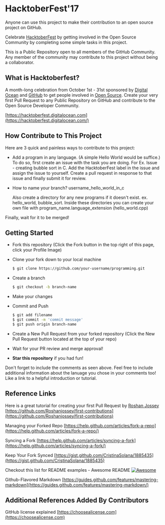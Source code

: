 # HacktoberFest'17

Anyone can use this project to make their contribution to an open source project on GitHub.

Celebrate [HacktoberFest](https://hacktoberfest.digitalocean.com/) by getting involved in the Open Source Community by completing some simple tasks in this project.

This is a Public Repository open to all members of the GitHub Community. Any member of the community may contribute to this project without being a collaborator.


## What is Hacktoberfest?
A month-long celebration from October 1st - 31st sponsored by [Digital Ocean](https://hacktoberfest.digitalocean.com/) and [GitHub](https://github.com/blog/2433-celebrate-open-source-this-october-with-hacktoberfest) to get people involved in [Open Source](https://github.com/open-source). Create your very first Pull Request to any Public Repository on GitHub and contribute to the Open Source Developer Community.

[https://hacktoberfest.digitalocean.com](https://hacktoberfest.digitalocean.com/)


## How Contribute to This Project
Here are 3 quick and painless ways to contribute to this project:

* Add a program in any language. (A simple Hello World would be suffice.)
To do so, first create an issue with the task you are doing. For Ex. Issue - creating bubble sort in C. Add the HacktoberFest label in the issue and assign the issue to yourself. Create a pull request in response to that issue and finally submit it for review.

* How to name your branch?
	username_hello_world_in_c

	Also create a directory for any new programs if it doesn't exist.
	ex. hello_world, bubble_sort.
	Inside these directories you can create your own file with program_name.language_extension (hello_world.cpp)

Finally, wait for it to be merged!

## Getting Started
* Fork this repository (Click the Fork button in the top right of this page, click your Profile Image)
* Clone your fork down to your local machine
  
  ```sh
  $ git clone https://github.com/your-username/programming.git
  ```

* Create a branch
  ```sh
  $ git checkout -b branch-name
  ```

* Make your changes
* Commit and Push

  ```sh
  $ git add filename
  $ git commit -m 'commit message'
  $ git push origin branch-name
  ```

* Create a New Pull Request from your forked repository (Click the New Pull Request button located at the top of your repo)
* Wait for your PR review and merge approval!
* __Star this repository__ if you had fun!



Don't forget to include the comments as seen above. Feel free to include additional information about the lanuage you chose in your comments too! Like a link to a helpful introduction or tutorial.

## Reference Links
Here is a great tutorial for creating your first Pull Request by [Roshan Jossey](https://github.com/Roshanjossey)
[https://github.com/Roshanjossey/first-contributions](https://github.com/Roshanjossey/first-contributions)

Managing your Forked Repo [https://help.github.com/articles/fork-a-repo](https://help.github.com/articles/fork-a-repo/)

Syncing a Fork [https://help.github.com/articles/syncing-a-fork](https://help.github.com/articles/syncing-a-fork/)

Keep Your Fork Synced [https://gist.github.com/CristinaSolana/1885435](https://gist.github.com/CristinaSolana/1885435)

Checkout this list for README examples - Awesome README [![Awesome](https://cdn.rawgit.com/sindresorhus/awesome/d7305f38d29fed78fa85652e3a63e154dd8e8829/media/badge.svg)](https://github.com/sindresorhus/awesome)

Github-Flavored Markdown [https://guides.github.com/features/mastering-markdown](https://guides.github.com/features/mastering-markdown/)

## Additional References Added By Contributors
GitHub license explained [https://choosealicense.com](https://choosealicense.com)
